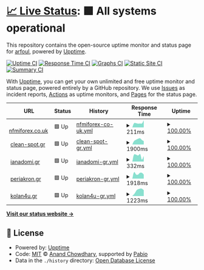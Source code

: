 # [📈 Live Status](https://arfoul.github.io/upptime): <!--live status--> **🟩 All systems operational**

This repository contains the open-source uptime monitor and status page for [arfoul](https://arfoul.github.io/upptime), powered by [Upptime](https://github.com/upptime/upptime).

[![Uptime CI](https://github.com/arfoul/upptime/workflows/Uptime%20CI/badge.svg)](https://github.com/arfoul/upptime/actions?query=workflow%3A%22Uptime+CI%22)
[![Response Time CI](https://github.com/arfoul/upptime/workflows/Response%20Time%20CI/badge.svg)](https://github.com/arfoul/upptime/actions?query=workflow%3A%22Response+Time+CI%22)
[![Graphs CI](https://github.com/arfoul/upptime/workflows/Graphs%20CI/badge.svg)](https://github.com/arfoul/upptime/actions?query=workflow%3A%22Graphs+CI%22)
[![Static Site CI](https://github.com/arfoul/upptime/workflows/Static%20Site%20CI/badge.svg)](https://github.com/arfoul/upptime/actions?query=workflow%3A%22Static+Site+CI%22)
[![Summary CI](https://github.com/arfoul/upptime/workflows/Summary%20CI/badge.svg)](https://github.com/arfoul/upptime/actions?query=workflow%3A%22Summary+CI%22)

With [Upptime](https://upptime.js.org), you can get your own unlimited and free uptime monitor and status page, powered entirely by a GitHub repository. We use [Issues](https://github.com/arfoul/upptime/issues) as incident reports, [Actions](https://github.com/arfoul/upptime/actions) as uptime monitors, and [Pages](https://arfoul.github.io/upptime) for the status page.

<!--start: status pages-->
<!-- This summary is generated by Upptime (https://github.com/upptime/upptime) -->
<!-- Do not edit this manually, your changes will be overwritten -->
<!-- prettier-ignore -->
| URL | Status | History | Response Time | Uptime |
| --- | ------ | ------- | ------------- | ------ |
| <img alt="" src="https://icons.duckduckgo.com/ip3/www.nfmiforex.co.uk.ico" height="13"> [nfmiforex.co.uk](https://www.nfmiforex.co.uk) | 🟩 Up | [nfmiforex-co-uk.yml](https://github.com/arfoul/upptime/commits/HEAD/history/nfmiforex-co-uk.yml) | <details><summary><img alt="Response time graph" src="./graphs/nfmiforex-co-uk/response-time-week.png" height="20"> 211ms</summary><br><a href="https://arfoul.github.io/upptime/history/nfmiforex-co-uk"><img alt="Response time 181" src="https://img.shields.io/endpoint?url=https%3A%2F%2Fraw.githubusercontent.com%2Farfoul%2Fupptime%2FHEAD%2Fapi%2Fnfmiforex-co-uk%2Fresponse-time.json"></a><br><a href="https://arfoul.github.io/upptime/history/nfmiforex-co-uk"><img alt="24-hour response time 272" src="https://img.shields.io/endpoint?url=https%3A%2F%2Fraw.githubusercontent.com%2Farfoul%2Fupptime%2FHEAD%2Fapi%2Fnfmiforex-co-uk%2Fresponse-time-day.json"></a><br><a href="https://arfoul.github.io/upptime/history/nfmiforex-co-uk"><img alt="7-day response time 211" src="https://img.shields.io/endpoint?url=https%3A%2F%2Fraw.githubusercontent.com%2Farfoul%2Fupptime%2FHEAD%2Fapi%2Fnfmiforex-co-uk%2Fresponse-time-week.json"></a><br><a href="https://arfoul.github.io/upptime/history/nfmiforex-co-uk"><img alt="30-day response time 181" src="https://img.shields.io/endpoint?url=https%3A%2F%2Fraw.githubusercontent.com%2Farfoul%2Fupptime%2FHEAD%2Fapi%2Fnfmiforex-co-uk%2Fresponse-time-month.json"></a><br><a href="https://arfoul.github.io/upptime/history/nfmiforex-co-uk"><img alt="1-year response time 181" src="https://img.shields.io/endpoint?url=https%3A%2F%2Fraw.githubusercontent.com%2Farfoul%2Fupptime%2FHEAD%2Fapi%2Fnfmiforex-co-uk%2Fresponse-time-year.json"></a></details> | <details><summary><a href="https://arfoul.github.io/upptime/history/nfmiforex-co-uk">100.00%</a></summary><a href="https://arfoul.github.io/upptime/history/nfmiforex-co-uk"><img alt="All-time uptime 100.00%" src="https://img.shields.io/endpoint?url=https%3A%2F%2Fraw.githubusercontent.com%2Farfoul%2Fupptime%2FHEAD%2Fapi%2Fnfmiforex-co-uk%2Fuptime.json"></a><br><a href="https://arfoul.github.io/upptime/history/nfmiforex-co-uk"><img alt="24-hour uptime 100.00%" src="https://img.shields.io/endpoint?url=https%3A%2F%2Fraw.githubusercontent.com%2Farfoul%2Fupptime%2FHEAD%2Fapi%2Fnfmiforex-co-uk%2Fuptime-day.json"></a><br><a href="https://arfoul.github.io/upptime/history/nfmiforex-co-uk"><img alt="7-day uptime 100.00%" src="https://img.shields.io/endpoint?url=https%3A%2F%2Fraw.githubusercontent.com%2Farfoul%2Fupptime%2FHEAD%2Fapi%2Fnfmiforex-co-uk%2Fuptime-week.json"></a><br><a href="https://arfoul.github.io/upptime/history/nfmiforex-co-uk"><img alt="30-day uptime 100.00%" src="https://img.shields.io/endpoint?url=https%3A%2F%2Fraw.githubusercontent.com%2Farfoul%2Fupptime%2FHEAD%2Fapi%2Fnfmiforex-co-uk%2Fuptime-month.json"></a><br><a href="https://arfoul.github.io/upptime/history/nfmiforex-co-uk"><img alt="1-year uptime 100.00%" src="https://img.shields.io/endpoint?url=https%3A%2F%2Fraw.githubusercontent.com%2Farfoul%2Fupptime%2FHEAD%2Fapi%2Fnfmiforex-co-uk%2Fuptime-year.json"></a></details>
| <img alt="" src="https://icons.duckduckgo.com/ip3/clean-spot.gr.ico" height="13"> [clean-spot.gr](https://clean-spot.gr) | 🟩 Up | [clean-spot-gr.yml](https://github.com/arfoul/upptime/commits/HEAD/history/clean-spot-gr.yml) | <details><summary><img alt="Response time graph" src="./graphs/clean-spot-gr/response-time-week.png" height="20"> 1900ms</summary><br><a href="https://arfoul.github.io/upptime/history/clean-spot-gr"><img alt="Response time 1725" src="https://img.shields.io/endpoint?url=https%3A%2F%2Fraw.githubusercontent.com%2Farfoul%2Fupptime%2FHEAD%2Fapi%2Fclean-spot-gr%2Fresponse-time.json"></a><br><a href="https://arfoul.github.io/upptime/history/clean-spot-gr"><img alt="24-hour response time 5266" src="https://img.shields.io/endpoint?url=https%3A%2F%2Fraw.githubusercontent.com%2Farfoul%2Fupptime%2FHEAD%2Fapi%2Fclean-spot-gr%2Fresponse-time-day.json"></a><br><a href="https://arfoul.github.io/upptime/history/clean-spot-gr"><img alt="7-day response time 1900" src="https://img.shields.io/endpoint?url=https%3A%2F%2Fraw.githubusercontent.com%2Farfoul%2Fupptime%2FHEAD%2Fapi%2Fclean-spot-gr%2Fresponse-time-week.json"></a><br><a href="https://arfoul.github.io/upptime/history/clean-spot-gr"><img alt="30-day response time 1725" src="https://img.shields.io/endpoint?url=https%3A%2F%2Fraw.githubusercontent.com%2Farfoul%2Fupptime%2FHEAD%2Fapi%2Fclean-spot-gr%2Fresponse-time-month.json"></a><br><a href="https://arfoul.github.io/upptime/history/clean-spot-gr"><img alt="1-year response time 1725" src="https://img.shields.io/endpoint?url=https%3A%2F%2Fraw.githubusercontent.com%2Farfoul%2Fupptime%2FHEAD%2Fapi%2Fclean-spot-gr%2Fresponse-time-year.json"></a></details> | <details><summary><a href="https://arfoul.github.io/upptime/history/clean-spot-gr">100.00%</a></summary><a href="https://arfoul.github.io/upptime/history/clean-spot-gr"><img alt="All-time uptime 100.00%" src="https://img.shields.io/endpoint?url=https%3A%2F%2Fraw.githubusercontent.com%2Farfoul%2Fupptime%2FHEAD%2Fapi%2Fclean-spot-gr%2Fuptime.json"></a><br><a href="https://arfoul.github.io/upptime/history/clean-spot-gr"><img alt="24-hour uptime 100.00%" src="https://img.shields.io/endpoint?url=https%3A%2F%2Fraw.githubusercontent.com%2Farfoul%2Fupptime%2FHEAD%2Fapi%2Fclean-spot-gr%2Fuptime-day.json"></a><br><a href="https://arfoul.github.io/upptime/history/clean-spot-gr"><img alt="7-day uptime 100.00%" src="https://img.shields.io/endpoint?url=https%3A%2F%2Fraw.githubusercontent.com%2Farfoul%2Fupptime%2FHEAD%2Fapi%2Fclean-spot-gr%2Fuptime-week.json"></a><br><a href="https://arfoul.github.io/upptime/history/clean-spot-gr"><img alt="30-day uptime 100.00%" src="https://img.shields.io/endpoint?url=https%3A%2F%2Fraw.githubusercontent.com%2Farfoul%2Fupptime%2FHEAD%2Fapi%2Fclean-spot-gr%2Fuptime-month.json"></a><br><a href="https://arfoul.github.io/upptime/history/clean-spot-gr"><img alt="1-year uptime 100.00%" src="https://img.shields.io/endpoint?url=https%3A%2F%2Fraw.githubusercontent.com%2Farfoul%2Fupptime%2FHEAD%2Fapi%2Fclean-spot-gr%2Fuptime-year.json"></a></details>
| <img alt="" src="https://icons.duckduckgo.com/ip3/ianadomi.gr.ico" height="13"> [ianadomi.gr](https://ianadomi.gr) | 🟩 Up | [ianadomi-gr.yml](https://github.com/arfoul/upptime/commits/HEAD/history/ianadomi-gr.yml) | <details><summary><img alt="Response time graph" src="./graphs/ianadomi-gr/response-time-week.png" height="20"> 332ms</summary><br><a href="https://arfoul.github.io/upptime/history/ianadomi-gr"><img alt="Response time 495" src="https://img.shields.io/endpoint?url=https%3A%2F%2Fraw.githubusercontent.com%2Farfoul%2Fupptime%2FHEAD%2Fapi%2Fianadomi-gr%2Fresponse-time.json"></a><br><a href="https://arfoul.github.io/upptime/history/ianadomi-gr"><img alt="24-hour response time 901" src="https://img.shields.io/endpoint?url=https%3A%2F%2Fraw.githubusercontent.com%2Farfoul%2Fupptime%2FHEAD%2Fapi%2Fianadomi-gr%2Fresponse-time-day.json"></a><br><a href="https://arfoul.github.io/upptime/history/ianadomi-gr"><img alt="7-day response time 332" src="https://img.shields.io/endpoint?url=https%3A%2F%2Fraw.githubusercontent.com%2Farfoul%2Fupptime%2FHEAD%2Fapi%2Fianadomi-gr%2Fresponse-time-week.json"></a><br><a href="https://arfoul.github.io/upptime/history/ianadomi-gr"><img alt="30-day response time 495" src="https://img.shields.io/endpoint?url=https%3A%2F%2Fraw.githubusercontent.com%2Farfoul%2Fupptime%2FHEAD%2Fapi%2Fianadomi-gr%2Fresponse-time-month.json"></a><br><a href="https://arfoul.github.io/upptime/history/ianadomi-gr"><img alt="1-year response time 495" src="https://img.shields.io/endpoint?url=https%3A%2F%2Fraw.githubusercontent.com%2Farfoul%2Fupptime%2FHEAD%2Fapi%2Fianadomi-gr%2Fresponse-time-year.json"></a></details> | <details><summary><a href="https://arfoul.github.io/upptime/history/ianadomi-gr">100.00%</a></summary><a href="https://arfoul.github.io/upptime/history/ianadomi-gr"><img alt="All-time uptime 100.00%" src="https://img.shields.io/endpoint?url=https%3A%2F%2Fraw.githubusercontent.com%2Farfoul%2Fupptime%2FHEAD%2Fapi%2Fianadomi-gr%2Fuptime.json"></a><br><a href="https://arfoul.github.io/upptime/history/ianadomi-gr"><img alt="24-hour uptime 100.00%" src="https://img.shields.io/endpoint?url=https%3A%2F%2Fraw.githubusercontent.com%2Farfoul%2Fupptime%2FHEAD%2Fapi%2Fianadomi-gr%2Fuptime-day.json"></a><br><a href="https://arfoul.github.io/upptime/history/ianadomi-gr"><img alt="7-day uptime 100.00%" src="https://img.shields.io/endpoint?url=https%3A%2F%2Fraw.githubusercontent.com%2Farfoul%2Fupptime%2FHEAD%2Fapi%2Fianadomi-gr%2Fuptime-week.json"></a><br><a href="https://arfoul.github.io/upptime/history/ianadomi-gr"><img alt="30-day uptime 100.00%" src="https://img.shields.io/endpoint?url=https%3A%2F%2Fraw.githubusercontent.com%2Farfoul%2Fupptime%2FHEAD%2Fapi%2Fianadomi-gr%2Fuptime-month.json"></a><br><a href="https://arfoul.github.io/upptime/history/ianadomi-gr"><img alt="1-year uptime 100.00%" src="https://img.shields.io/endpoint?url=https%3A%2F%2Fraw.githubusercontent.com%2Farfoul%2Fupptime%2FHEAD%2Fapi%2Fianadomi-gr%2Fuptime-year.json"></a></details>
| <img alt="" src="https://icons.duckduckgo.com/ip3/periakron.gr.ico" height="13"> [periakron.gr](https://periakron.gr) | 🟩 Up | [periakron-gr.yml](https://github.com/arfoul/upptime/commits/HEAD/history/periakron-gr.yml) | <details><summary><img alt="Response time graph" src="./graphs/periakron-gr/response-time-week.png" height="20"> 1918ms</summary><br><a href="https://arfoul.github.io/upptime/history/periakron-gr"><img alt="Response time 1936" src="https://img.shields.io/endpoint?url=https%3A%2F%2Fraw.githubusercontent.com%2Farfoul%2Fupptime%2FHEAD%2Fapi%2Fperiakron-gr%2Fresponse-time.json"></a><br><a href="https://arfoul.github.io/upptime/history/periakron-gr"><img alt="24-hour response time 2329" src="https://img.shields.io/endpoint?url=https%3A%2F%2Fraw.githubusercontent.com%2Farfoul%2Fupptime%2FHEAD%2Fapi%2Fperiakron-gr%2Fresponse-time-day.json"></a><br><a href="https://arfoul.github.io/upptime/history/periakron-gr"><img alt="7-day response time 1918" src="https://img.shields.io/endpoint?url=https%3A%2F%2Fraw.githubusercontent.com%2Farfoul%2Fupptime%2FHEAD%2Fapi%2Fperiakron-gr%2Fresponse-time-week.json"></a><br><a href="https://arfoul.github.io/upptime/history/periakron-gr"><img alt="30-day response time 1936" src="https://img.shields.io/endpoint?url=https%3A%2F%2Fraw.githubusercontent.com%2Farfoul%2Fupptime%2FHEAD%2Fapi%2Fperiakron-gr%2Fresponse-time-month.json"></a><br><a href="https://arfoul.github.io/upptime/history/periakron-gr"><img alt="1-year response time 1936" src="https://img.shields.io/endpoint?url=https%3A%2F%2Fraw.githubusercontent.com%2Farfoul%2Fupptime%2FHEAD%2Fapi%2Fperiakron-gr%2Fresponse-time-year.json"></a></details> | <details><summary><a href="https://arfoul.github.io/upptime/history/periakron-gr">100.00%</a></summary><a href="https://arfoul.github.io/upptime/history/periakron-gr"><img alt="All-time uptime 100.00%" src="https://img.shields.io/endpoint?url=https%3A%2F%2Fraw.githubusercontent.com%2Farfoul%2Fupptime%2FHEAD%2Fapi%2Fperiakron-gr%2Fuptime.json"></a><br><a href="https://arfoul.github.io/upptime/history/periakron-gr"><img alt="24-hour uptime 100.00%" src="https://img.shields.io/endpoint?url=https%3A%2F%2Fraw.githubusercontent.com%2Farfoul%2Fupptime%2FHEAD%2Fapi%2Fperiakron-gr%2Fuptime-day.json"></a><br><a href="https://arfoul.github.io/upptime/history/periakron-gr"><img alt="7-day uptime 100.00%" src="https://img.shields.io/endpoint?url=https%3A%2F%2Fraw.githubusercontent.com%2Farfoul%2Fupptime%2FHEAD%2Fapi%2Fperiakron-gr%2Fuptime-week.json"></a><br><a href="https://arfoul.github.io/upptime/history/periakron-gr"><img alt="30-day uptime 100.00%" src="https://img.shields.io/endpoint?url=https%3A%2F%2Fraw.githubusercontent.com%2Farfoul%2Fupptime%2FHEAD%2Fapi%2Fperiakron-gr%2Fuptime-month.json"></a><br><a href="https://arfoul.github.io/upptime/history/periakron-gr"><img alt="1-year uptime 100.00%" src="https://img.shields.io/endpoint?url=https%3A%2F%2Fraw.githubusercontent.com%2Farfoul%2Fupptime%2FHEAD%2Fapi%2Fperiakron-gr%2Fuptime-year.json"></a></details>
| <img alt="" src="https://icons.duckduckgo.com/ip3/kolan4u.gr.ico" height="13"> [kolan4u.gr](https://kolan4u.gr) | 🟩 Up | [kolan4u-gr.yml](https://github.com/arfoul/upptime/commits/HEAD/history/kolan4u-gr.yml) | <details><summary><img alt="Response time graph" src="./graphs/kolan4u-gr/response-time-week.png" height="20"> 1223ms</summary><br><a href="https://arfoul.github.io/upptime/history/kolan4u-gr"><img alt="Response time 1156" src="https://img.shields.io/endpoint?url=https%3A%2F%2Fraw.githubusercontent.com%2Farfoul%2Fupptime%2FHEAD%2Fapi%2Fkolan4u-gr%2Fresponse-time.json"></a><br><a href="https://arfoul.github.io/upptime/history/kolan4u-gr"><img alt="24-hour response time 1451" src="https://img.shields.io/endpoint?url=https%3A%2F%2Fraw.githubusercontent.com%2Farfoul%2Fupptime%2FHEAD%2Fapi%2Fkolan4u-gr%2Fresponse-time-day.json"></a><br><a href="https://arfoul.github.io/upptime/history/kolan4u-gr"><img alt="7-day response time 1223" src="https://img.shields.io/endpoint?url=https%3A%2F%2Fraw.githubusercontent.com%2Farfoul%2Fupptime%2FHEAD%2Fapi%2Fkolan4u-gr%2Fresponse-time-week.json"></a><br><a href="https://arfoul.github.io/upptime/history/kolan4u-gr"><img alt="30-day response time 1156" src="https://img.shields.io/endpoint?url=https%3A%2F%2Fraw.githubusercontent.com%2Farfoul%2Fupptime%2FHEAD%2Fapi%2Fkolan4u-gr%2Fresponse-time-month.json"></a><br><a href="https://arfoul.github.io/upptime/history/kolan4u-gr"><img alt="1-year response time 1156" src="https://img.shields.io/endpoint?url=https%3A%2F%2Fraw.githubusercontent.com%2Farfoul%2Fupptime%2FHEAD%2Fapi%2Fkolan4u-gr%2Fresponse-time-year.json"></a></details> | <details><summary><a href="https://arfoul.github.io/upptime/history/kolan4u-gr">100.00%</a></summary><a href="https://arfoul.github.io/upptime/history/kolan4u-gr"><img alt="All-time uptime 98.63%" src="https://img.shields.io/endpoint?url=https%3A%2F%2Fraw.githubusercontent.com%2Farfoul%2Fupptime%2FHEAD%2Fapi%2Fkolan4u-gr%2Fuptime.json"></a><br><a href="https://arfoul.github.io/upptime/history/kolan4u-gr"><img alt="24-hour uptime 100.00%" src="https://img.shields.io/endpoint?url=https%3A%2F%2Fraw.githubusercontent.com%2Farfoul%2Fupptime%2FHEAD%2Fapi%2Fkolan4u-gr%2Fuptime-day.json"></a><br><a href="https://arfoul.github.io/upptime/history/kolan4u-gr"><img alt="7-day uptime 100.00%" src="https://img.shields.io/endpoint?url=https%3A%2F%2Fraw.githubusercontent.com%2Farfoul%2Fupptime%2FHEAD%2Fapi%2Fkolan4u-gr%2Fuptime-week.json"></a><br><a href="https://arfoul.github.io/upptime/history/kolan4u-gr"><img alt="30-day uptime 98.63%" src="https://img.shields.io/endpoint?url=https%3A%2F%2Fraw.githubusercontent.com%2Farfoul%2Fupptime%2FHEAD%2Fapi%2Fkolan4u-gr%2Fuptime-month.json"></a><br><a href="https://arfoul.github.io/upptime/history/kolan4u-gr"><img alt="1-year uptime 98.63%" src="https://img.shields.io/endpoint?url=https%3A%2F%2Fraw.githubusercontent.com%2Farfoul%2Fupptime%2FHEAD%2Fapi%2Fkolan4u-gr%2Fuptime-year.json"></a></details>

<!--end: status pages-->

[**Visit our status website →**](https://arfoul.github.io/upptime)

## 📄 License

- Powered by: [Upptime](https://github.com/upptime/upptime)
- Code: [MIT](./LICENSE) © [Anand Chowdhary](https://anandchowdhary.com), supported by [Pabio](https://pabio.com)
- Data in the `./history` directory: [Open Database License](https://opendatacommons.org/licenses/odbl/1-0/)
